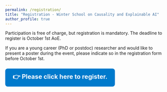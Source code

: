 ```yaml
---
permalink: /registration/
title: "Registration - Winter School on Causality and Explainable AI"
author_profile: true
---
```


<p>Participation is free of charge, but registration is mandatory. The deadline to register is October 1st AoE.</p>

<p>
If you are a young career (PhD or postdoc) researcher and would like to present a poster during the event, please indicate so in the registration form before October 1st.
</p>

<p style="margin:1.5rem 0;">
  <a href="https://docs.google.com/forms/d/e/1FAIpQLSeUsxnQnBi04v0ep3kpxY-e9y6-hMIak8pMLYVb3tXDvjL3Rg/viewform?usp=dialog" target="_blank" 
     style="display:inline-block; background:#007acc; color:#fff; font-size:1.25rem; font-weight:bold; padding:0.75rem 1.5rem; border-radius:8px; text-decoration:none;">
    👉 Please click here to register.
  </a>
</p>

